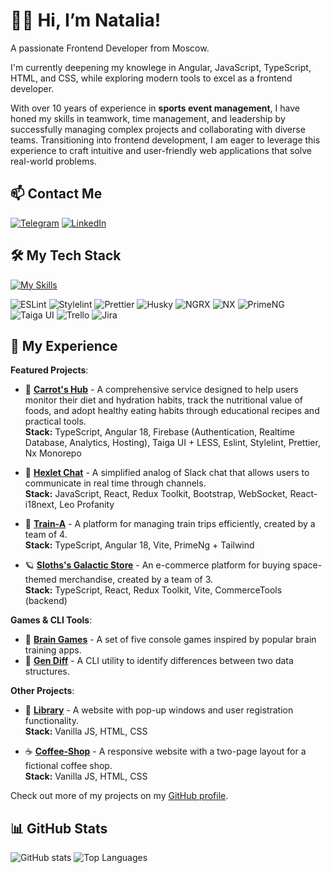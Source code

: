 # 🙋‍♀️ Hi, I’m Natalia!

A passionate Frontend Developer from Moscow.

I'm currently deepening my knowlege in Angular, JavaScript, TypeScript, HTML, and CSS, while exploring modern tools to excel as a frontend developer.

With over 10 years of experience in **sports event management**, I have honed my skills in teamwork, time management, and leadership by successfully managing complex projects and collaborating with diverse teams. Transitioning into frontend development, I am eager to leverage this experience to craft intuitive and user-friendly web applications that solve real-world problems.

## 📫 Contact Me

<div id="contact_badges">
  <a href="https://t.me/Nata_Bandurova" target="_blank"><img src="https://img.shields.io/badge/Telegram-26A5E4?style=for-the-badge&logo=telegram&logoColor=white" alt="Telegram"/></a>
 <a href="https://www.linkedin.com/in/natalia-bandurova/" target="_blank">
  <img src="https://img.shields.io/badge/LinkedIn-0A66C2?style=for-the-badge&logo=linkedin&logoColor=white" alt="LinkedIn"/>
</a>
</div>

## 🛠 My Tech Stack

[![My Skills](https://skillicons.dev/icons?i=js,ts,html,css,sass,less,tailwind,bootstrap,angular,react,redux,webpack,vite,firebase,git,github,githubactions,gitlab,jest,figma,ps,linux,npm,vscode&perline=8)](https://skillicons.dev)

![ESLint](https://img.shields.io/badge/ESLint-4B32C3?style=for-the-badge&logo=eslint&logoColor=white)
![Stylelint](https://img.shields.io/badge/Stylelint-263238?style=for-the-badge&logo=stylelint&logoColor=white)
![Prettier](https://img.shields.io/badge/Prettier-F7B93E?style=for-the-badge&logo=prettier&logoColor=white)
![Husky](https://img.shields.io/badge/🐶%20Husky-EAEAEA?style=for-the-badge)
![NGRX](https://img.shields.io/badge/ngrx-BA2BD2?style=for-the-badge&logo=ngrx&logoColor=white)
![NX](https://img.shields.io/badge/NX-143055?style=for-the-badge&logo=nx&logoColor=white)
![PrimeNG](https://img.shields.io/badge/PrimeNG-DD0031?style=for-the-badge&logo=PrimeNG&logoColor=white)
![Taiga UI](https://img.shields.io/badge/Taiga%20UI-EAEAEA?style=for-the-badge&logo=data:image/svg+xml;base64,PHN2ZyB4bWxucz0iaHR0cDovL3d3dy53My5vcmcvMjAwMC9zdmciIHdpZHRoPSI2OCIgaGVpZ2h0PSI2MCIgdmlld0JveD0iMCAwIDM0IDMwIiBmaWxsPSJub25lIj4KICAgIDxwYXRoCiAgICAgICAgZmlsbC1ydWxlPSJldmVub2RkIgogICAgICAgIGNsaXAtcnVsZT0iZXZlbm9kZCIKICAgICAgICBkPSJNMzQgMjkuNDY2N0wxNyAwTDAgMjkuNDY2N0gxMC4zMjA4TDE0LjYyMTggMjIuODE5N0gxMS40ODY3TDE3LjAwMDIgMTQuMDlMMjIuNTEzNyAyMi44MTk3SDE5LjM3ODVMMjMuNjc5NSAyOS40NjY3SDM0WiIKICAgICAgICBmaWxsPSIjRkY3MDQzIgogICAgLz4KPC9zdmc+Cg==&logoColor=000000)
![Trello](https://img.shields.io/badge/trello-0052CC?style=for-the-badge&logo=trello&logoColor=white)
![Jira](https://img.shields.io/badge/Jira-0052CC?style=for-the-badge&logo=jira&logoColor=white)


## 🌟 My Experience

**Featured Projects**:

- 🥕 **[Carrot's Hub](https://morkovka.web.app/)** - A comprehensive service designed to help users monitor their diet and hydration habits, track the nutritional value of foods, and adopt healthy eating habits through educational recipes and practical tools.  
**Stack:** TypeScript, Angular 18, Firebase (Authentication, Realtime Database, Analytics, Hosting), Taiga UI + LESS, Eslint, Stylelint, Prettier, Nx Monorepo

- 💬 **[Hexlet Chat](https://frontend-project-12-c3ik.onrender.com/)** - A simplified analog of Slack chat that allows users to communicate in real time through channels.  
**Stack:** JavaScript, React, Redux Toolkit, Bootstrap, WebSocket, React-i18next, Leo Profanity

- 🚆 **[Train-A](https://angular-train.netlify.app/)** - A platform for managing train trips efficiently, created by a team of 4.  
**Stack:** TypeScript, Angular 18, Vite, PrimeNg + Tailwind
  
- 🪐 **[Sloths's Galactic Store](https://sloth-galactic-store.netlify.app/)** - An e-commerce platform for buying space-themed merchandise, created by a team of 3.  
**Stack:** TypeScript, React, Redux Toolkit, Vite, CommerceTools (backend)


**Games & CLI Tools**:
- 🧠 **[Brain Games](https://github.com/SplitCode/Brain-games)** - A set of five console games inspired by popular brain training apps.
- 📑 **[Gen Diff](https://github.com/SplitCode/Difference-Generator)** - A CLI utility to identify differences between two data structures.  

**Other Projects**:
- 📖 **[Library](https://splitcode.github.io/Library/)** - A website with pop-up windows and user registration functionality.  
**Stack:** Vanilla JS, HTML, CSS

- ☕ **[Coffee-Shop](https://splitcode.github.io/coffee-shop/)** - A responsive website with a two-page layout for a fictional coffee shop.  
**Stack:** Vanilla JS, HTML, CSS

Check out more of my projects on my [GitHub profile](https://github.com/SplitCode).

## 📊 GitHub Stats
![GitHub stats](https://github-readme-stats.vercel.app/api?username=SplitCode&show_icons=true&theme=radical)
![Top Languages](https://github-readme-stats.vercel.app/api/top-langs/?username=SplitCode&layout=compact&theme=radical)


